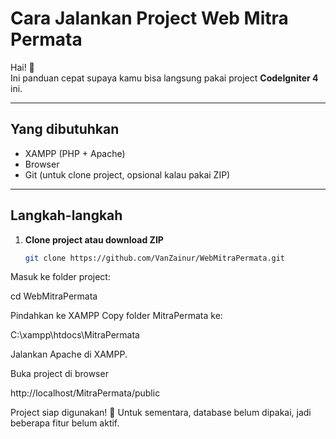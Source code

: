 # Cara Jalankan Project Web Mitra Permata

Hai! 👋  
Ini panduan cepat supaya kamu bisa langsung pakai project **CodeIgniter 4** ini.

---

## Yang dibutuhkan
- XAMPP (PHP + Apache)  
- Browser  
- Git (untuk clone project, opsional kalau pakai ZIP)

---

## Langkah-langkah

1. **Clone project atau download ZIP**  
   ```bash
   git clone https://github.com/VanZainur/WebMitraPermata.git
Masuk ke folder project:

cd WebMitraPermata


Pindahkan ke XAMPP
Copy folder MitraPermata ke:

C:\xampp\htdocs\MitraPermata


Jalankan Apache di XAMPP.

Buka project di browser

http://localhost/MitraPermata/public


Project siap digunakan! 🎉
Untuk sementara, database belum dipakai, jadi beberapa fitur belum aktif.
